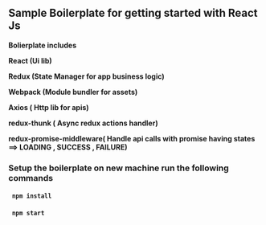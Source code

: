 <h2> Sample Boilerplate for getting started with React Js </h2>

<b> Bolierplate includes </p>
<p> React (Ui lib)  </p>
<p> Redux (State  Manager for app business logic) </p>
<p> Webpack (Module bundler for assets) </p>
<p> Axios ( Http lib for apis) </p>
<p> redux-thunk ( Async redux actions handler) </p>
<p> redux-promise-middleware( Handle api calls with promise having states ==> LOADING , SUCCESS  , FAILURE)  </p>

<h3> Setup the boilerplate on new machine run the following commands </h3>


<p> <h4> <code> npm install </code> </h4> </p>

<p> <h4> <code> npm start </code> </h4> </p>

</b>
